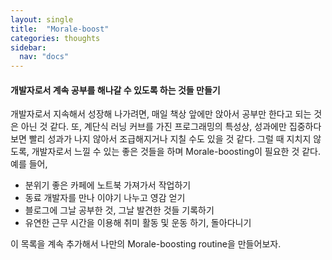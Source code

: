 ```yaml
---
layout: single
title:  "Morale-boost"
categories: thoughts
sidebar:
  nav: "docs"
---
```


#### 개발자로서 계속 공부를 해나갈 수 있도록 하는 것들 만들기

개발자로서 지속해서 성장해 나가려면, 매일 책상 앞에만 앉아서 공부만 한다고 되는 것은 아닌 것 같다.
또, 계단식 러닝 커브를 가진 프로그래밍의 특성상, 성과에만 집중하다 보면 빨리 성과가 나지 않아서
조급해지거나 지칠 수도 있을 것 같다.
그럴 때 지치지 않도록, 개발자로서 느낄 수 있는 좋은 것들을 하며 Morale-boosting이 필요한 것 같다.
예를 들어,

- 분위기 좋은 카페에 노트북 가져가서 작업하기
- 동료 개발자를 만나 이야기 나누고 영감 얻기
- 블로그에 그날 공부한 것, 그날 발견한 것들 기록하기
- 유연한 근무 시간을 이용해 취미 활동 및 운동 하기, 돌아다니기

이 목록을 계속 추가해서 나만의 Morale-boosting routine을 만들어보자.
